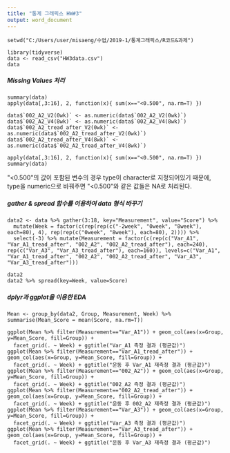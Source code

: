 ```yaml
---
title: "통계 그래픽스 HW#3"
output: word_document
---
```


```{r, include=FALSE}
setwd("C:/Users/user/misaeng/수업/2019-1/통계그래픽스/R코드&과제")
```

```{r, message=FALSE, warning=FALSE}
library(tidyverse)
data <- read_csv("HW3data.csv")
data
```

##### Missing Values 처리
```{r, message=FALSE, warning=FALSE}
summary(data)
apply(data[,3:16], 2, function(x){ sum(x=="<0.500", na.rm=T) })

data$`002_A2_V2(0wk)` <- as.numeric(data$`002_A2_V2(0wk)`)
data$`002_A2_V4(8wk)` <- as.numeric(data$`002_A2_V4(8wk)`)
data$`002_A2_tread_after_V2(0wk)` <- as.numeric(data$`002_A2_tread_after_V2(0wk)`)
data$`002_A2_tread_after_V4(8wk)` <- as.numeric(data$`002_A2_tread_after_V4(8wk)`)

apply(data[,3:16], 2, function(x){ sum(x=="<0.500", na.rm=T) })
summary(data)
```
"<0.500"의 값이 포함된 변수의 경우 type이 character로 지정되어있기 때문에,
type을 numeric으로 바꿔주면 "<0.500"와 같은 값들은 NA로 처리된다.


##### gather & spread 함수를 이용하여 data 형식 바꾸기
```{r, message=FALSE, warning=FALSE}
data2 <- data %>% gather(3:18, key="Measurement", value="Score") %>%
  mutate(Week = factor(c(rep(rep(c("-2week", "0week", "8week"), each=80), 4), rep(rep(c("0week", "8week"), each=80), 2)))) %>%
  select(-3) %>% mutate(Measurement = factor(c(rep(c("Var_A1", "Var_A1_tread_after", "002_A2", "002_A2_tread_after"), each=240), rep(c("Var_A3", "Var_A3_tread_after"), each=160)), levels=c("Var_A1", "Var_A1_tread_after", "002_A2", "002_A2_tread_after", "Var_A3", "Var_A3_tread_after")))

data2
data2 %>% spread(key=Week, value=Score)
```

##### dplyr과 ggplot을 이용한 EDA
```{r, message=FALSE, warning=FALSE}
Mean <- group_by(data2, Group, Measurement, Week) %>% summarise(Mean_Score = mean(Score, na.rm=T))

ggplot(Mean %>% filter(Measurement=="Var_A1")) + geom_col(aes(x=Group, y=Mean_Score, fill=Group)) +
  facet_grid(. ~ Week) + ggtitle("Var_A1 측정 결과 (평균값)")
ggplot(Mean %>% filter(Measurement=="Var_A1_tread_after")) + geom_col(aes(x=Group, y=Mean_Score, fill=Group)) +
  facet_grid(. ~ Week) + ggtitle("운동 후 Var_A1 재측정 결과 (평균값)")
ggplot(Mean %>% filter(Measurement=="002_A2")) + geom_col(aes(x=Group, y=Mean_Score, fill=Group)) +
  facet_grid(. ~ Week) + ggtitle("002_A2 측정 결과 (평균값)")
ggplot(Mean %>% filter(Measurement=="002_A2_tread_after")) + geom_col(aes(x=Group, y=Mean_Score, fill=Group)) +
  facet_grid(. ~ Week) + ggtitle("운동 후 002_A2 재측정 결과 (평균값)")
ggplot(Mean %>% filter(Measurement=="Var_A3")) + geom_col(aes(x=Group, y=Mean_Score, fill=Group)) +
  facet_grid(. ~ Week) + ggtitle("Var_A3 측정 결과 (평균값)")
ggplot(Mean %>% filter(Measurement=="Var_A3_tread_after")) + geom_col(aes(x=Group, y=Mean_Score, fill=Group)) +
  facet_grid(. ~ Week) + ggtitle("운동 후 Var_A3 재측정 결과 (평균값)")
```
